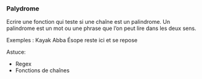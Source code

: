 ### Palydrome

Ecrire une fonction qui teste si une chaîne est un palindrome. 
Un palindrome est un mot ou une phrase que l’on peut lire dans les deux sens.

Exemples :
	Kayak
	Abba
	Ésope reste ici et se repose

Astuce:

+ Regex
+ Fonctions de chaînes